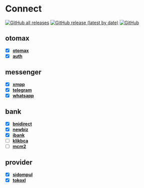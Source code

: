 # Connect
[![GitHub all releases](https://img.shields.io/github/downloads/ndiing/connect/total)](https://github.com/ndiing/connect/releases)
[![GitHub release (latest by date)](https://img.shields.io/github/v/release/ndiing/connect)](https://github.com/ndiing/connect/releases)
[![GitHub](https://img.shields.io/github/license/ndiing/connect)](https://github.com/ndiing/connect/releases)

## otomax
- [x] **[otomax](./rest/otomax.rest)**
- [x] **[auth](./rest/auth.rest)**

## messenger
- [x] **[xmpp](./rest/xmpp.rest)**
- [x] **[telegram](./rest/telegram.rest)**
- [x] **[whatsapp](./rest/whatsapp.rest)**

## bank
- [x] **[bnidirect](./rest/bnidirect.rest)**
- [x] **[newbiz](./rest/newbiz.rest)**
- [x] **[ibank](./rest/ibank.rest)**
- [ ] **[klikbca](./rest/klikbca.rest)**
- [ ] **[mcm2](./rest/mcm2.rest)**

## provider
- [x] **[sidompul](./rest/sidompul.rest)**
- [x] **[tokoxl](./rest/tokoxl.rest)**
